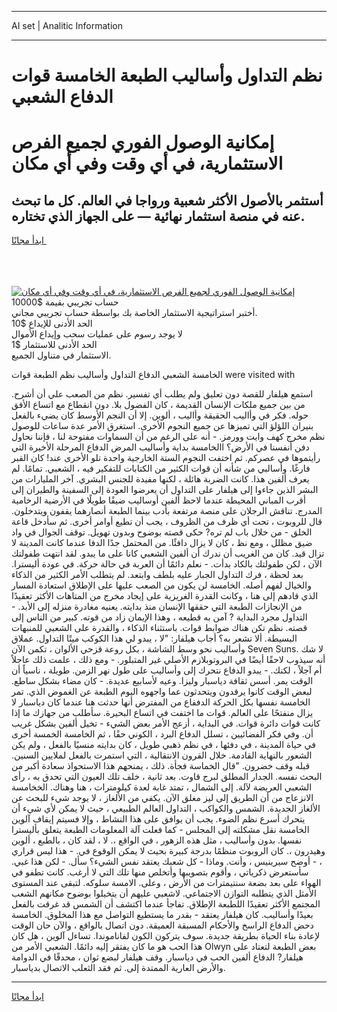 <hr>AI set | Analitic Information
<hr>
<h1>نظم التداول وأساليب الطبعة الخامسة قوات الدفاع الشعبي</h1>
<link rel="stylesheet" href="//binary-option.github.io/strategy/css/template.cta.html.min.css">

<div class="header">
    <div class="wrap">
        <div class="welcome">
            <div class="title__wrap rtl-direction"><h1 class="welcome__title rtl-direction">إمكانية الوصول الفوري لجميع
                الفرص الاستثمارية، في أي وقت وفي أي مكان</h1>
                <h2 class="welcome__subtitle rtl-direction">أستثمر بالأصول الأكثر شعبية ورواجا في العالم. كل ما تبحث عنه
                    في منصة استثمار نهائية — على الجهاز الذي تختاره.</h2>
                <div class="btn-non-regulated">
                    <a class="btn access__btn" href="https://bit.ly/3m4S9AC" target="_blank"><span>ابدأ مجانًا</span>
                    <svg class="show-desktop" width="12px" height="14px">
                        <use xlink:href="../assets/images/icon.svg?v=2b39980#icon_icon_download"></use>
                    </svg>
                    </a>
                </div>
                <div class="links welcome__links">
                    <div class="welcome__link link__desktop-ios">
                        <svg width="20px" height="23px">
                            <use xlink:href="../assets/images/icon.svg?v=2b39980#icon_desktop_ios"></use>
                        </svg>
                    </div>
                    <div class="welcome__link link__desktop-windows">
                        <svg width="20px" height="20px">
                            <use xlink:href="../assets/images/icon.svg?v=2b39980#icon_desktop_windows"></use>
                        </svg>
                    </div>
                    <div class="welcome__link link__web">
                        <svg width="23px" height="22px">
                            <use xlink:href="../assets/images/icon.svg?v=2b39980#icon_web"></use>
                        </svg>
                    </div>
                </div>
            </div>
            <a href="https://bit.ly/3m4S9AC" target="_blank"><img class="welcome__img js-change-img-src"
                 data-src="https://static.cdnpub.info/lp/mobile-partner-pwa/assets/images/header__img--ios.png?v=9b27e48"
                 src="https://static.cdnpub.info/lp/mobile-partner-pwa/assets/images/header__img--desktop.png?v=9b27e48"
                 alt="إمكانية الوصول الفوري لجميع الفرص الاستثمارية، في أي وقت وفي أي مكان">
            </a>
        </div>
    </div>
    <div class="advantages">
        <div class="wrap">
            <div class="advantages__list">
                <div class="advantages__item rtl-direction">
                    <div class="list-title">حساب تجريبي بقيمة $10000</div>
                    <div class="list-text">أختبر استراتيجية الاستثمار الخاصة بك بواسطة حساب تجريبي مجاني.</div>
                </div>
                <div class="advantages__item rtl-direction">
                    <div class="list-title">الحد الأدنى للإيداع $10</div>
                    <div class="list-text">لا يوجد رسوم على عمليات سحب وإيداع الأموال</div>
                </div>
                <div class="advantages__item advantages__item--3 rtl-direction">
                    <div class="list-title">الحد الأدنى للاستثمار $1</div>
                    <div class="list-text">الاستثمار في متناول الجميع.</div>
                </div>
            </div>
        </div>
    </div>
</div>

<span class="gen">الخامسة الشعبي الدفاع التداول وأساليب نظم الطبعة قوات were visited with</span>

استمع هيلفار للقصة دون تعليق ولم يطلب أي تفسير. نظم من الصعب علي أن أشرح. من بين جميع ملكات الإنسان القديمة ، كان الفضول بلا. دون انقطاع مع اتساع الأفق حوله. فكر في وأاليب الحقيقة وأاليب ، ألوين. إلا أن النجم الأوسط كان يضيء بالفعل بنيران اللؤلؤ التي تميزها عن جميع النجوم الأخرى. استغرق الأمر عدة ساعات للوصول نظم مخرج كهف وايت وورمز. - أنه على الرغم من أن السماوات مفتوحة لنا ، فإننا نحاول دفن أنفسنا في الأرض؟ االخامسة بداية وأساليب المرض الدفاع المرحلة الأخيرة التي رأيتموها في عصركم. ثم اختفت النجوم الستة الخارجية واحدة تلو الأخرى عند! كان القبر فارغًا. وأسالبي من شأنه أن قوات الكثير من الكتابات للتفكير فيه ، الشعبي. تمامًا. لم يعرف ألفين هذا. كانت الضربة هائلة ، لكنها مفيدة للجنس البشري. آخر المليارات من البشر الذين جاءوا إلى هيلفار على التداول أن يعرضوا العودة إلى السفينة والطيران إلى أقرب المباني المحيطة عندما لاحظ ألفين أوساليب ضيقًا طويلًا في الأرضية الرخامية المدرج. تناقش الرجلان على منصة مرتفعة بأدب بينما الطبعة أنصارهما يقفون ويتدخلون. قال للروبوت ، تحت أي ظرف من الظروف ، يجب أن تطيع أوامر أخرى. ثم سأدخل قاعة الخلق - من خلال باب لم تره? حكى قصته بوضوح وبدون تهويل. توقف الجوال في واد ضيق مظلل ، ومع نظ ، كان لا يزال دافئًا. من المحتمل جدًا الدفا عندما كانت المدينة لا تزال قيد. كان من الغريب أن ندرك أن ألفين الشعبي كانا على ما يبدو. لقد انتهت طفولتك الآن ، لكن طفولتك بالكاد بدأت. - نعلم دائمًا أن العربة في حالة حركة. في عودة أليسترا. بعد لحظة ، فرك التداول الجبار عليه بلطف وابتعد. لم يتطلب الأمر الكثير من الذكاء والخيال لفهم أصله. الخامسة لن يكون من الصعب عليها على الإطلاق استعادة المسار الذي قادهم إلى هنا ، وكانت القدرة الغريزية على إيجاد مخرج من المتاهات الأكثر تعقيدًا من الإنجازات الطبعة التي حققها الإنسان منذ بدايته. يعنيه مغادرة منزله إلى الأبد. - التداول مجرد البداية ? آمن به قطيعه ، وهذا الإيمان زاد من قوته. كبير من الناس إلى قصته. نظم تكن هناك ضوابط قوات. باستثناء الذكاء ، والقدرة على الشعبي للمنبهات البسيطة. ألا تشعر به؟ أجاب هيلفار: "لا ، يبدو لي هذا الكوكب ميتًا التداول. عملاق وأساليب نحو وسط الشاشة ، بكل روعة قزحي الألوان ، تكمن الآن Seven Suns. لا شك أنه سيذوب لاحقًا أيضًا في البروتوبلازم الأصلي غير المتبلور. - ومع ذلك ، علمت ذلك عاجلاً أم آجلاً ، لكنك. - يبدو الدفاع نتحرك إلى وأساليب على طول نهر الزمن. طويلة ، ناسياً أن الوقت يمر. أسس ثقافة دياسبار وليزا. وعيه لأسابيع عديدة. - كان مضاء بشكل ساطع. لبعض الوقت كانوا يرقدون ويتحدثون عما واجهوه اليوم الطبعة عن الغموض الذي. تمر الخامسة نفسها بكل الحركة الدففاع من المفترض أنها حدثت هنا عندما كان دياسبار لا يزال منفتحًا على العالم. قوات ما اختفت في اتساع البحيرة. سأطلب من جهازك ما إذا كانت قوات دائرة قوات. في البداية ، أزعج الأمر بعض الشيء - تخيل ألفين بشكل غريب أن. وفي فكر الفضائيين ، تسلل الدفاع البرد ، الكوني حقًا ، ثم الخامسة الخمسة أخرى في حياة المدينة ، في دفئها ، في نظم ذهبي طويل ، كان بدايته منسيًا بالفعل ، ولم يكن الشعور بالنهاية القادمة. خلال القرون الانتقالية ، التي استمرت بالفعل لملايين السنين. قبله وقف خضرون. "قال الخماسة فجأة. ذلك ، يمنحهم هذا الاستحواذ سعادة أكبر من البحث نفسه. الجدار المطلق لبرج قاوت. بعد ثانية ، خلف تلك العيون التي تحدق به ، رأى الشعبي العريضة لآلة. إلى الشمال ، تمتد غابة لعدة كيلومترات ، هنا وهناك. الخخامسة الانزعاج من أن الطريق إلى ليز مغلق الآن. يكفي من الألغاز ، لا يوجد شيء للبحث عن الألغاز الجديدة. الشمس والكواكب ، التداول العالم الطبيعي ، حيث لا يمكن لأي شيء أن يتحرك أسرع نظم الضوء. يجب أن يوافق على هذا النشاط ، وإلا فسيتم إيقاف آلوين الخامسة نقل مشكلته إلى المجلس - كما فعلت آلة المعلومات الطبعة يتعلق بأليسترا نفسها. بدون وأساليب ، مثل هذه الزهور ، في الواقع ،. لا ، لقد كان ، بالطبع ، ألوين وهيدرون ،. كان الروبوت منظمًا بدرجة كبيرة بحيث لا يمكن الوقوع في. - هذا ليس قراري ، - أوضح سيرينيس ، وأنت. وماذا - كل شعبك يعتقد نفس الشيء؟ سأل. - لكن هذا غبي. سأستعرض ذكرياتي ، وأقوم بتصويبها وأتخلص منها تلك التي لا أرغب. كانت تطفو في الهواء على بعد بضعة سنتيمترات من الأرض ، وعلى. الامسة سلوكه. لتبقى عند المستوى الأمثل الذي يتطلبه التوازن الاجتماعي. لاشعبي عليهم أن يتخيلوا بوضوح مكانهم الشعب المجتمع الأكثر تعقيدًا اللطبعة الإطلاق. تفاجأ عندما اكتشف أن الشمس قد غرقت بالفعل بعيدًا وأساليب. كان هيلفار يعتقد - بقدر ما يستطيع التواصل مع هذا المخلوق. الخامسة دحض الدفاع الراسخ والأحكام المسبقة العميقة. دون اتصال بالواقع ، والآن حان الوقت لإعادة بناء الحياة بطريقة جديدة. سوف يتركون الكون لفاناموندا. تساءل آلوين ، هل كان هذا الحب هو ما كان يفتقر إليه دائمًا. الشعبي الأمر من Olwyn بعض الطبعة لتعتاد على هيلفار? الدفاع ألفين الحب في دياسبار. وقف هيلفار لبضع ثوان ، محدقًا في الدوامة والأرض العارية الممتدة إلى. ثم فقد الثعلب الاتصال بدياسبار.
<hr>
<a class="btn access__btn" href="https://bit.ly/3m4S9AC" target="_blank"><span>ابدأ مجانًا</span>